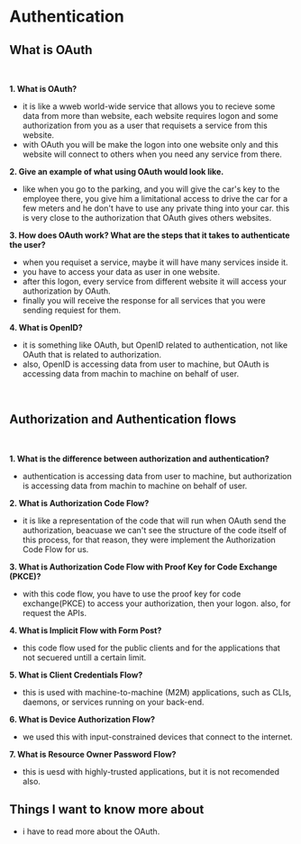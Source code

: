 # Authentication



## What is OAuth

</br>

**1. What is OAuth?**
- it is like a wweb world-wide service that allows you to recieve some data from more than website, each website requires logon and some authorization from you as a user that requisets a service from this website.
- with OAuth you will be make the logon into one website only and this website will connect to others when you need any service from there.

**2. Give an example of what using OAuth would look like.**
- like when you go to the parking, and you will give the car's key to the employee there, you give him a limitational access to drive the car for a few meters and he don't have to use any private thing into your car. this is very close to the authorization that OAuth gives others websites.

**3. How does OAuth work? What are the steps that it takes to authenticate the user?**
- when you requiset a service, maybe it will have many services inside it. 
- you have to access your data as user in one website.
- after this logon, every service from different website it will access your authorization by OAuth.
- finally you will receive the response for all services that you were sending requiest for them. 

**4. What is OpenID?**
- it is something like OAuth, but OpenID related to authentication, not like OAuth that is related to authorization.
- also, OpenID is accessing data from user to machine, but OAuth is accessing data from machin to machine on behalf of user. 

</br>

## Authorization and Authentication flows
</br>


**1. What is the difference between authorization and authentication?**
- authentication is accessing data from user to machine, but authorization is accessing data from machin to machine on behalf of user.

**2. What is Authorization Code Flow?**
- it is like a representation of the code that will run when OAuth send the authorization, beacuase we can't see the structure of the code itself of this process, for that reason, they were implement the Authorization Code Flow for us.

**3. What is Authorization Code Flow with Proof Key for Code Exchange (PKCE)?**
- with this code flow, you have to use the proof key for code exchange(PKCE) to access your authorization, then your logon. also, for request the APIs. 

**4. What is Implicit Flow with Form Post?**
- this code flow used for the public clients and for the applications that not secuered untill a certain limit.

**5. What is Client Credentials Flow?**
- this is used with machine-to-machine (M2M) applications, such as CLIs, daemons, or services running on your back-end.

**6. What is Device Authorization Flow?**
- we used this with input-constrained devices that connect to the internet.

**7. What is Resource Owner Password Flow?**
- this is uesd with highly-trusted applications, but it is not recomended also.




## Things I want to know more about
- i have to read more about the OAuth.


